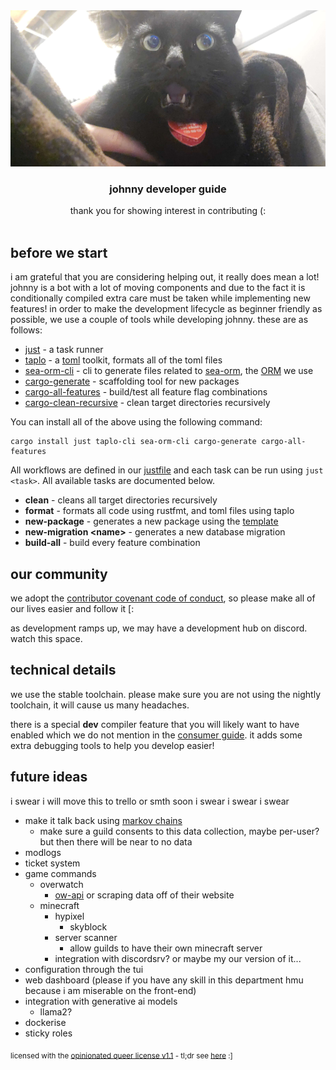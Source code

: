 <div align="center">
<img src="assets/developer.jpg" height="250">
<h3>johnny developer guide</h3>
thank you for showing interest in contributing (:<br/><br/>
</div>

## before we start

i am grateful that you are considering helping out, it really does mean a lot! johnny is a bot with a lot of moving components and due to the fact it is conditionally compiled extra care must be taken while implementing new features! in order to make the development lifecycle as beginner friendly as possible, we use a couple of tools while developing johnny. these are as follows:

- [just](https://github.com/casey/just) - a task runner
- [taplo](https://github.com/tamasfe/taplo) - a [toml](https://en.wikipedia.org/wiki/TOML) toolkit, formats all of the toml files
- [sea-orm-cli](https://github.com/SeaQL/sea-orm/tree/master/sea-orm-cli) - cli to generate files related to [sea-orm](https://github.com/SeaQL/sea-orm), the [ORM](https://en.wikipedia.org/wiki/Object%E2%80%93relational_mapping) we use
- [cargo-generate](https://github.com/cargo-generate/cargo-generate) - scaffolding tool for new packages
- [cargo-all-features](https://github.com/frewsxcv/cargo-all-features) - build/test all feature flag combinations
- [cargo-clean-recursive](https://crates.io/crates/cargo-clean-recursive) - clean target directories recursively

You can install all of the above using the following command:

```
cargo install just taplo-cli sea-orm-cli cargo-generate cargo-all-features
```

All workflows are defined in our [justfile](justfile) and each task can be run using `just <task>`. All available tasks are documented below.

- **clean** - cleans all target directories recursively
- **format** - formats all code using rustfmt, and toml files using taplo
- **new-package** - generates a new package using the [template](template)
- **new-migration \<name\>** - generates a new database migration
- **build-all** - build every feature combination

## our community

we adopt the [contributor covenant code of conduct](code_of_conduct.md), so please make all of our lives easier and follow it [:

as development ramps up, we may have a development hub on discord. watch this space.

## technical details

we use the stable toolchain. please make sure you are not using the nightly toolchain, it will cause us many headaches.

there is a special **dev** compiler feature that you will likely want to have enabled which we do not mention in the [consumer guide](consumer.readme.md). it adds some extra debugging tools to help you develop easier!

## future ideas

i swear i will move this to trello or smth soon i swear i swear i swear

- make it talk back using [markov chains](https://en.wikipedia.org/wiki/Markov_chain)
	- make sure a guild consents to this data collection, maybe per-user? but then there will be near to no data
- modlogs
- ticket system
- game commands
	- overwatch
		- [ow-api](https://ow-api.com/) or scraping data off of their website
	- minecraft
		- hypixel
			- skyblock
		- server scanner
			- allow guilds to have their own minecraft server
		- integration with discordsrv? or maybe my our version of it...
- configuration through the tui
- web dashboard (please if you have any skill in this department hmu because i am miserable on the front-end)
- integration with generative ai models
	- llama2?
- dockerise
- sticky roles

<sub>licensed with the <a href="license.md">opinionated queer license v1.1</a> - tl;dr see <a href="https://oql.avris.it/">here</a> :]</sub>
